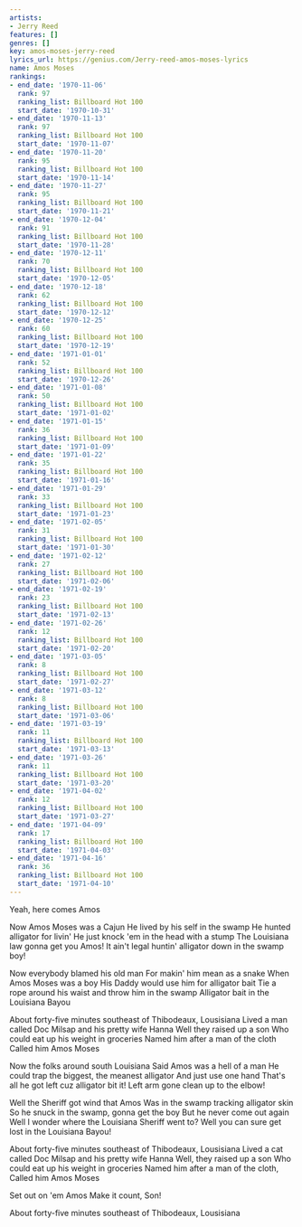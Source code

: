```yaml
---
artists:
- Jerry Reed
features: []
genres: []
key: amos-moses-jerry-reed
lyrics_url: https://genius.com/Jerry-reed-amos-moses-lyrics
name: Amos Moses
rankings:
- end_date: '1970-11-06'
  rank: 97
  ranking_list: Billboard Hot 100
  start_date: '1970-10-31'
- end_date: '1970-11-13'
  rank: 97
  ranking_list: Billboard Hot 100
  start_date: '1970-11-07'
- end_date: '1970-11-20'
  rank: 95
  ranking_list: Billboard Hot 100
  start_date: '1970-11-14'
- end_date: '1970-11-27'
  rank: 95
  ranking_list: Billboard Hot 100
  start_date: '1970-11-21'
- end_date: '1970-12-04'
  rank: 91
  ranking_list: Billboard Hot 100
  start_date: '1970-11-28'
- end_date: '1970-12-11'
  rank: 70
  ranking_list: Billboard Hot 100
  start_date: '1970-12-05'
- end_date: '1970-12-18'
  rank: 62
  ranking_list: Billboard Hot 100
  start_date: '1970-12-12'
- end_date: '1970-12-25'
  rank: 60
  ranking_list: Billboard Hot 100
  start_date: '1970-12-19'
- end_date: '1971-01-01'
  rank: 52
  ranking_list: Billboard Hot 100
  start_date: '1970-12-26'
- end_date: '1971-01-08'
  rank: 50
  ranking_list: Billboard Hot 100
  start_date: '1971-01-02'
- end_date: '1971-01-15'
  rank: 36
  ranking_list: Billboard Hot 100
  start_date: '1971-01-09'
- end_date: '1971-01-22'
  rank: 35
  ranking_list: Billboard Hot 100
  start_date: '1971-01-16'
- end_date: '1971-01-29'
  rank: 33
  ranking_list: Billboard Hot 100
  start_date: '1971-01-23'
- end_date: '1971-02-05'
  rank: 31
  ranking_list: Billboard Hot 100
  start_date: '1971-01-30'
- end_date: '1971-02-12'
  rank: 27
  ranking_list: Billboard Hot 100
  start_date: '1971-02-06'
- end_date: '1971-02-19'
  rank: 23
  ranking_list: Billboard Hot 100
  start_date: '1971-02-13'
- end_date: '1971-02-26'
  rank: 12
  ranking_list: Billboard Hot 100
  start_date: '1971-02-20'
- end_date: '1971-03-05'
  rank: 8
  ranking_list: Billboard Hot 100
  start_date: '1971-02-27'
- end_date: '1971-03-12'
  rank: 8
  ranking_list: Billboard Hot 100
  start_date: '1971-03-06'
- end_date: '1971-03-19'
  rank: 11
  ranking_list: Billboard Hot 100
  start_date: '1971-03-13'
- end_date: '1971-03-26'
  rank: 11
  ranking_list: Billboard Hot 100
  start_date: '1971-03-20'
- end_date: '1971-04-02'
  rank: 12
  ranking_list: Billboard Hot 100
  start_date: '1971-03-27'
- end_date: '1971-04-09'
  rank: 17
  ranking_list: Billboard Hot 100
  start_date: '1971-04-03'
- end_date: '1971-04-16'
  rank: 36
  ranking_list: Billboard Hot 100
  start_date: '1971-04-10'
---
```

Yeah, here comes Amos


Now Amos Moses was a Cajun
He lived by his self in the swamp
He hunted alligator for livin'
He just knock 'em in the head with a stump
The Louisiana law gonna get you Amos!
It ain't legal huntin' alligator down in the swamp boy!


Now everybody blamed his old man
For makin' him mean as a snake
When Amos Moses was a boy
His Daddy would use him for alligator bait
Tie a rope around his waist and throw him in the swamp
Alligator bait in the Louisiana Bayou


About forty-five minutes southeast of Thibodeaux, Lousisiana
Lived a man called Doc Milsap and his pretty wife Hanna
Well they raised up a son
Who could eat up his weight in groceries
Named him after a man of the cloth
Called him Amos Moses


Now the folks around south Louisiana
Said Amos was a hell of a man
He could trap the biggest, the meanest alligator
And just use one hand
That's all he got left cuz alligator bit it!
Left arm gone clean up to the elbow!


Well the Sheriff got wind that Amos
Was in the swamp tracking alligator skin
So he snuck in the swamp, gonna get the boy
But he never come out again
Well I wonder where the Louisiana Sheriff went to?
Well you can sure get lost in the Louisiana Bayou!


About forty-five minutes southeast of Thibodeaux, Lousisiana
Lived a cat called Doc Milsap and his pretty wife Hanna
Well, they raised up a son
Who could eat up his weight in groceries
Named him after a man of the cloth,
Called him Amos Moses


Set out on 'em Amos
Make it count, Son!

About forty-five minutes southeast of Thibodeaux, Lousisiana
